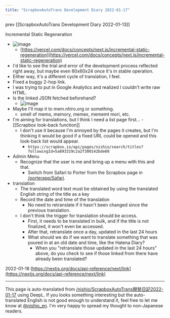 ```yaml
---
title: "ScrapboxAutoTrans Development Diary 2022-01-17"
---
```


prev  [[ScrapboxAutoTrans Development Diary 2022-01-13]]

Incremental Static Regeneration
- ![image](https://gyazo.com/6dc186055d1a7478fdc2b3d4322fe330/thumb/1000)
    - [https://vercel.com/docs/concepts/next.js/incremental-static-regeneration](https://vercel.com/docs/concepts/next.js/incremental-static-regeneration)
- I'd like to see the trial and error of the development process reflected right away, but maybe even 60x60x24 once it's in stable operation.
- Either way, it's a different cycle of translation, I feel.
- Fixed a buggy 2-hop link.
- I was trying to put in Google Analytics and realized I couldn't write raw HTML.
- Is the linked JSON fetched beforehand?
    - ![image](https://gyazo.com/d06ac322e1ff1e63372dae3704d6568b/thumb/1000)
- Maybe I'll map it to mem.nhiro.org or something.
    - smell of memo, memory, memex, mememt mori, etc.
- I'm aiming for translations, but I think I need a list page first...
        - [[Scrapbox look-back function]]
    - I don't use it because I'm annoyed by the pages it creates, but I'm thinking it would be good if a fixed URL could be opened and this look-back list would appear.
        - `https://scrapbox.io/api/pages/nishio/search/titles?followingId=5a893319c2a2f300142bde60`
- Admin Menu
    - Recognize that the user is me and bring up a menu with this and that.
        - Switch from Safari to Porter from the Scrapbox page in [/porterapp/Safari](https://scrapbox.io/porterapp/Safari).
- translation
    - The translated word text must be obtained by using the translated English string of the title as a key
    - Record the date and time of the translation
        - No need to retranslate if it hasn't been changed since the previous translation.
    - I don't think the trigger for translation should be access.
        - First, it needs to be translated in bulk, and if the title is not finalized, it won't even be accessed.
        - After that, retranslate once a day, updated in the last 24 hours
        - What should we do if we want to translate something that was poured in at an old date and time, like the Hatena Diary?
            - When you "retranslate those updated in the last 24 hours" above, do you check to see if those linked from there have already been translated?

2022-01-18
[https://nextjs.org/docs/api-reference/next/link](https://nextjs.org/docs/api-reference/next/link)

---
This page is auto-translated from [/nishio/ScrapboxAutoTrans開発日記2022-01-17](https://scrapbox.io/nishio/ScrapboxAutoTrans開発日記2022-01-17) using DeepL. If you looks something interesting but the auto-translated English is not good enough to understand it, feel free to let me know at [@nishio_en](https://twitter.com/nishio_en). I'm very happy to spread my thought to non-Japanese readers.